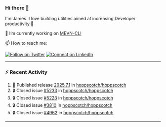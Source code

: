 ### Hi there 👋

I'm James. I love building utilities aimed at increasing Developer productivity :raised_hands: 

🔭 I’m currently working on [MEVN-CLI](https://github.com/madlabsinc/mevn-cli)

📫 How to reach me:

[![Follow on Twitter](https://img.shields.io/badge/--twitter?label=Twitter&logo=Twitter&style=social)](https://twitter.com/james_madhacks) [![Connect on LinkedIn](https://img.shields.io/badge/--linkedin?label=LinkedIn&logo=LinkedIn&style=social)](https://www.linkedin.com/in/jamesgeorge007)

---

### :zap: Recent Activity

<!--START_SECTION:activity-->
1. 🚀 Published release [2025.7.1](https://github.com/hoppscotch/hoppscotch/releases/tag/2025.7.1) in [hoppscotch/hoppscotch](https://github.com/hoppscotch/hoppscotch)
2. 🔒 Closed issue [#5233](https://github.com/hoppscotch/hoppscotch/issues/5233) in [hoppscotch/hoppscotch](https://github.com/hoppscotch/hoppscotch)
3. 🔒 Closed issue [#5223](https://github.com/hoppscotch/hoppscotch/issues/5223) in [hoppscotch/hoppscotch](https://github.com/hoppscotch/hoppscotch)
4. 🔒 Closed issue [#3810](https://github.com/hoppscotch/hoppscotch/issues/3810) in [hoppscotch/hoppscotch](https://github.com/hoppscotch/hoppscotch)
5. 🔒 Closed issue [#4962](https://github.com/hoppscotch/hoppscotch/issues/4962) in [hoppscotch/hoppscotch](https://github.com/hoppscotch/hoppscotch)
<!--END_SECTION:activity-->

---

<!--
**jamesgeorge007/jamesgeorge007** is a ✨ _special_ ✨ repository because its `README.md` (this file) appears on your GitHub profile.

Here are some ideas to get you started:

- 🌱 I’m currently learning ...
- 👯 I’m looking to collaborate on ...
- 🤔 I’m looking for help with ...
- 💬 Ask me about ...
- 😄 Pronouns: ...
- ⚡ Fun fact: ...
-->
